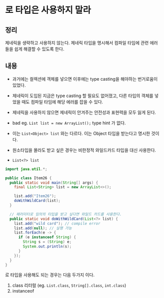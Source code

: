 # 로 타입은 사용하지 말라

## 정리

제네릭을 생략하고 사용하지 않는다. 제네릭 타입을 명시해서 컴파일 타임에 관련 에러들을 쉽게 해결할 수 있도록 한다.

## 내용

- 과거에는 컬렉션에 객체를 넣으면 이후에는 type casting을 해야하는 번거로움이 있었다.
- 제네릭이 도입된 지금은 type casting 할 필요도 없어졌고, 다른 타입의 객체를 넣었을 때도 컴파일 타임에 해당 에러를 잡을 수 있다.
- 제네릭을 사용하지 않으면 제네릭이 안겨주는 안전성과 표현력을 모두 잃게 된다.

- bad eg. `List list = new ArrayList();` type hint 가 없다.
- 이는 `List<Object> list` 와는 다르다. 이는 Object 타입을 받는다고 명시한 것이다.
- 원소타입을 몰라도 받고 싶은 경우는 비한정적 와일드카드 타입을 대신 사용한다.
- `List<?> list`

```java
import java.util.*;

public class Item26 {
  public static void main(String[] args) {
    final List<String> list = new ArrayList<>();

    list.add("Item26");
    doWithWildCard(list);
  }

  // 패러미터로 임의의 타입을 받고 싶다면 와일드 카드를 사용한다.
  public static void doWithWildCard(List<?> list) {
    list.add("wild card"); // compile error
    list.add(null); // 실행 가능
    list.forEach(e -> {
      if (e instanceof String) {
        String s = (String) e;
        System.out.println(s);
      }
    });
  }
}


```

로 타입을 사용해도 되는 경우는 다음 두가지 이다.
1. class 리터럴 (eg. `List.class`, `String[].class`, `int.class`)
2. instanceof
